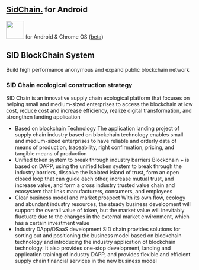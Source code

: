 ## [SidChain.](https://www.sidchain.com) for Android
<a href="https://play.google.com/store/apps/details?id=com.github.shadowsocks"><img src="https://play.google.com/intl/en_us/badges/images/generic/en-play-badge.png" height="48"></a>
for Android & Chrome OS ([beta](https://play.google.com/apps/testing/com.github.shadowsocks))  

## SID BlockChain System
Build high performance anonymous and expand public blockchain network

### SID Chain ecological construction strategy
SID Chain is an innovative supply chain ecological platform that focuses on helping small and medium-sized enterprises to access the blockchain at low cost, reduce cost and increase efficiency, realize digital transformation, and strengthen landing application

* Based on blockchain Technology
The application landing project of supply chain industry based on blockchain technology enables small and medium-sized enterprises to have reliable and orderly data of means of production, traceability, right confirmation, pricing, and tangible means of production
* Unified token system to break through industry barriers
Blockchain + is based on DAPP, using the unified token system to break through the industry barriers, dissolve the isolated island of trust, form an open closed loop that can guide each other, increase mutual trust, and increase value, and form a cross industry trusted value chain and ecosystem that links manufacturers, consumers, and employees
* Clear business model and market prospect
With its own flow, ecology and abundant industry resources, the steady business development will support the overall value of token, but the market value will inevitably fluctuate due to the changes in the external market environment, which has a certain investment value
* Industry DApp/DSaaS development
SID chain provides solutions for sorting out and positioning the business model based on blockchain technology and introducing the industry application of blockchain technology. It also provides one-stop development, landing and application training of industry DAPP, and provides flexible and efficient supply chain financial services in the new business model


